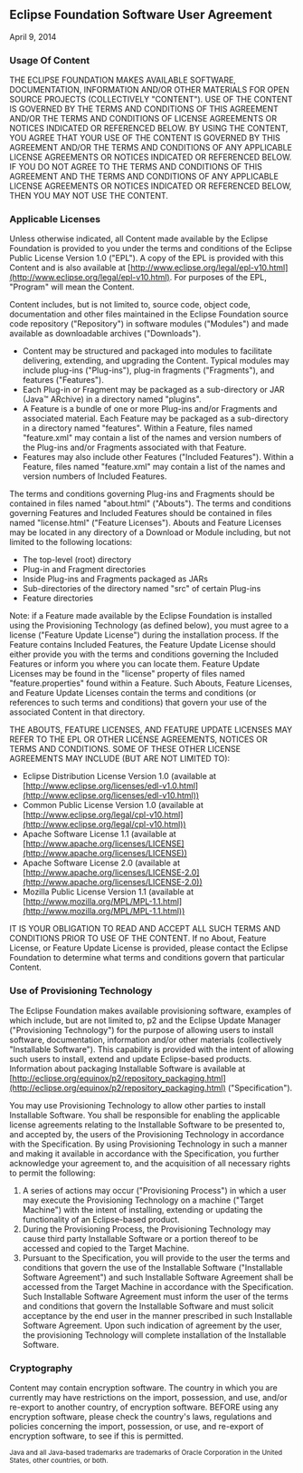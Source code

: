 ## Eclipse Foundation Software User Agreement

April 9, 2014

### Usage Of Content

THE ECLIPSE FOUNDATION MAKES AVAILABLE SOFTWARE, DOCUMENTATION, INFORMATION AND/OR OTHER MATERIALS FOR OPEN SOURCE 
PROJECTS (COLLECTIVELY "CONTENT"). USE OF THE CONTENT IS GOVERNED BY THE TERMS AND CONDITIONS OF THIS AGREEMENT AND/OR 
THE TERMS AND CONDITIONS OF LICENSE AGREEMENTS OR NOTICES INDICATED OR REFERENCED BELOW. BY USING THE CONTENT, YOU AGREE
THAT YOUR USE OF THE CONTENT IS GOVERNED BY THIS AGREEMENT AND/OR THE TERMS AND CONDITIONS OF ANY APPLICABLE LICENSE
AGREEMENTS OR NOTICES INDICATED OR REFERENCED BELOW. IF YOU DO NOT AGREE TO THE TERMS AND CONDITIONS OF THIS AGREEMENT
AND THE TERMS AND CONDITIONS OF ANY APPLICABLE LICENSE AGREEMENTS OR NOTICES INDICATED OR REFERENCED BELOW, THEN YOU MAY
NOT USE THE CONTENT.

### Applicable Licenses

Unless otherwise indicated, all Content made available by the Eclipse Foundation is provided to you under the terms and 
conditions of the Eclipse Public License Version 1.0 ("EPL"). A copy of the EPL is provided with this Content and is
also available at [http://www.eclipse.org/legal/epl-v10.html](http://www.eclipse.org/legal/epl-v10.html). For purposes
of the EPL, "Program" will mean the Content.

Content includes, but is not limited to, source code, object code, documentation and other files maintained in the 
Eclipse Foundation source code repository ("Repository") in software modules ("Modules") and made available as
downloadable archives ("Downloads").

*   Content may be structured and packaged into modules to facilitate delivering, extending, and upgrading the Content. 
    Typical modules may include plug-ins ("Plug-ins"), plug-in fragments ("Fragments"), and features ("Features").
*   Each Plug-in or Fragment may be packaged as a sub-directory or JAR (Java™ ARchive) in a directory named "plugins".
*   A Feature is a bundle of one or more Plug-ins and/or Fragments and associated material. Each Feature may be packaged
    as a sub-directory in a directory named "features". Within a Feature, files named "feature.xml" may contain a list 
    of the names and version numbers of the Plug-ins and/or Fragments associated with that Feature.
*   Features may also include other Features ("Included Features"). Within a Feature, files named "feature.xml" may 
    contain a list of the names and version numbers of Included Features.

The terms and conditions governing Plug-ins and Fragments should be contained in files named "about.html" ("Abouts"). 
The terms and conditions governing Features and Included Features should be contained in files named "license.html" 
("Feature Licenses"). Abouts and Feature Licenses may be located in any directory of a Download or Module including, but
not limited to the following locations:

*   The top-level (root) directory
*   Plug-in and Fragment directories
*   Inside Plug-ins and Fragments packaged as JARs
*   Sub-directories of the directory named "src" of certain Plug-ins
*   Feature directories

Note: if a Feature made available by the Eclipse Foundation is installed using the Provisioning Technology (as defined 
below), you must agree to a license ("Feature Update License") during the installation process. If the Feature contains 
Included Features, the Feature Update License should either provide you with the terms and conditions governing the 
Included Features or inform you where you can locate them. Feature Update Licenses may be found in the "license" 
property of files named "feature.properties" found within a Feature. Such Abouts, Feature Licenses, and Feature Update 
Licenses contain the terms and conditions (or references to such terms and conditions) that govern your use of the 
associated Content in that directory.

THE ABOUTS, FEATURE LICENSES, AND FEATURE UPDATE LICENSES MAY REFER TO THE EPL OR OTHER LICENSE AGREEMENTS, NOTICES OR 
TERMS AND CONDITIONS. SOME OF THESE OTHER LICENSE AGREEMENTS MAY INCLUDE (BUT ARE NOT LIMITED TO):

*   Eclipse Distribution License Version 1.0 (available at 
    [http://www.eclipse.org/licenses/edl-v1.0.html](http://www.eclipse.org/licenses/edl-v10.html))
*   Common Public License Version 1.0 (available at 
    [http://www.eclipse.org/legal/cpl-v10.html](http://www.eclipse.org/legal/cpl-v10.html))
*   Apache Software License 1.1 (available at 
    [http://www.apache.org/licenses/LICENSE](http://www.apache.org/licenses/LICENSE))
*   Apache Software License 2.0 (available at 
    [http://www.apache.org/licenses/LICENSE-2.0](http://www.apache.org/licenses/LICENSE-2.0))
*   Mozilla Public License Version 1.1 (available at 
    [http://www.mozilla.org/MPL/MPL-1.1.html](http://www.mozilla.org/MPL/MPL-1.1.html))

IT IS YOUR OBLIGATION TO READ AND ACCEPT ALL SUCH TERMS AND CONDITIONS PRIOR TO USE OF THE CONTENT. If no About, Feature
License, or Feature Update License is provided, please contact the Eclipse Foundation to determine what terms and 
conditions govern that particular Content.

### Use of Provisioning Technology

The Eclipse Foundation makes available provisioning software, examples of which include, but are not limited to, p2 and 
the Eclipse Update Manager ("Provisioning Technology") for the purpose of allowing users to install software,
documentation, information and/or other materials (collectively "Installable Software"). This capability is provided
with the intent of allowing such users to install, extend and update Eclipse-based products. Information about packaging
Installable Software is available at 
[http://eclipse.org/equinox/p2/repository_packaging.html](http://eclipse.org/equinox/p2/repository_packaging.html) 
("Specification").

You may use Provisioning Technology to allow other parties to install Installable Software. You shall be responsible for
enabling the applicable license agreements relating to the Installable Software to be presented to, and accepted by, the
users of the Provisioning Technology in accordance with the Specification. By using Provisioning Technology in such a
manner and making it available in accordance with the Specification, you further acknowledge your agreement to, and the
acquisition of all necessary rights to permit the following:

1.  A series of actions may occur ("Provisioning Process") in which a user may execute the Provisioning Technology on a
    machine ("Target Machine") with the intent of installing, extending or updating the functionality of an 
    Eclipse-based product.
2.  During the Provisioning Process, the Provisioning Technology may cause third party Installable Software or a portion
    thereof to be accessed and copied to the Target Machine.
3.  Pursuant to the Specification, you will provide to the user the terms and conditions that govern the use of the
    Installable Software ("Installable Software Agreement") and such Installable Software Agreement shall be accessed 
    from the Target Machine in accordance with the Specification. Such Installable Software Agreement must inform the
    user of the terms and conditions that govern the Installable Software and must solicit acceptance by the end user in
    the manner prescribed in such Installable Software Agreement. Upon such indication of agreement by the user, the
    provisioning Technology will complete installation of the Installable Software.

### Cryptography

Content may contain encryption software. The country in which you are currently may have restrictions on the import, 
possession, and use, and/or re-export to another country, of encryption software. BEFORE using any encryption software,
please check the country's laws, regulations and policies concerning the import, possession, or use, and re-export of
encryption software, to see if this is permitted.

<small>Java and all Java-based trademarks are trademarks of Oracle Corporation in the United States, other countries,
or both.</small>
